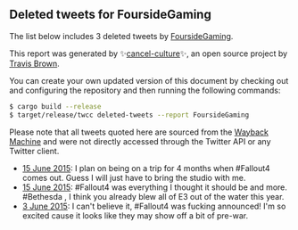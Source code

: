 ## Deleted tweets for FoursideGaming

The list below includes 3 deleted tweets by
[FoursideGaming](https://twitter.com/FoursideGaming).



This report was generated by ✨[cancel-culture](https://github.com/travisbrown/cancel-culture)✨,
an open source project by [Travis Brown](https://twitter.com/travisbrown).

You can create your own updated version of this document by checking out and configuring the
repository and then running the following commands:

```bash
$ cargo build --release
$ target/release/twcc deleted-tweets --report FoursideGaming
```

Please note that all tweets quoted here are sourced from the
[Wayback Machine](https://web.archive.org) and were not directly accessed through the Twitter API or
any Twitter client.

* [15 June 2015](https://web.archive.org/web/20200928041445/https://twitter.com/FourSideGaming/status/610294416541028352): I plan on being on a trip for 4 months when  #Fallout4  comes out. Guess I will just have to bring the studio with me. <!--610294416541028352-->
* [15 June 2015](https://web.archive.org/web/20200928041611/https://twitter.com/FourSideGaming/status/610293369693024256): #Fallout4  was everything I thought it should be and more.  #Bethesda , I think you already blew all of E3 out of the water this year. <!--610293369693024256-->
* [ 3 June 2015](https://web.archive.org/web/20200928072229/https://twitter.com/FourSideGaming/status/606126761340866560): I can't believe it,  #Fallout4  was fucking announced! I'm so excited cause it looks like they may show off a bit of pre-war. <!--606126761340866560-->
